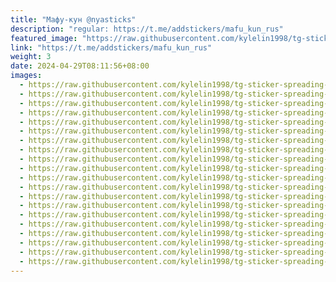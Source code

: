 ```yaml
---
title: "Мафу-кун @nyasticks"
description: "regular: https://t.me/addstickers/mafu_kun_rus"
featured_image: "https://raw.githubusercontent.com/kylelin1998/tg-sticker-spreading-worldwide-images/main/img/aba0aa12-6a88-45e0-a4d9-f5a1a8294bc6.jpg"
link: "https://t.me/addstickers/mafu_kun_rus"
weight: 3
date: 2024-04-29T08:11:56+08:00
images:
  - https://raw.githubusercontent.com/kylelin1998/tg-sticker-spreading-worldwide-images/main/img/aba0aa12-6a88-45e0-a4d9-f5a1a8294bc6.jpg
  - https://raw.githubusercontent.com/kylelin1998/tg-sticker-spreading-worldwide-images/main/img/0c05fbcd-c776-4cd3-92ce-4921b9eb5bd2.jpg
  - https://raw.githubusercontent.com/kylelin1998/tg-sticker-spreading-worldwide-images/main/img/9e9a3428-16b7-4f2e-b600-df28caee0728.jpg
  - https://raw.githubusercontent.com/kylelin1998/tg-sticker-spreading-worldwide-images/main/img/659bea31-8830-433c-a696-76efe5a6a307.jpg
  - https://raw.githubusercontent.com/kylelin1998/tg-sticker-spreading-worldwide-images/main/img/3e778a2e-2d5e-4096-b926-a0a78f62eb08.jpg
  - https://raw.githubusercontent.com/kylelin1998/tg-sticker-spreading-worldwide-images/main/img/761a3f2a-e473-4ea2-a803-642f39e753c0.jpg
  - https://raw.githubusercontent.com/kylelin1998/tg-sticker-spreading-worldwide-images/main/img/bc617a9c-447e-4192-a04d-f80a50c823f2.jpg
  - https://raw.githubusercontent.com/kylelin1998/tg-sticker-spreading-worldwide-images/main/img/6a520aa2-def3-4ee9-bc27-4baaebe60c4e.jpg
  - https://raw.githubusercontent.com/kylelin1998/tg-sticker-spreading-worldwide-images/main/img/d5681e73-1617-438b-b696-907686f3a6b3.jpg
  - https://raw.githubusercontent.com/kylelin1998/tg-sticker-spreading-worldwide-images/main/img/3d4dc0f4-5709-481c-a092-fe032e6a4d9b.jpg
  - https://raw.githubusercontent.com/kylelin1998/tg-sticker-spreading-worldwide-images/main/img/f5023f00-e4c5-4078-8435-0a69c5217395.jpg
  - https://raw.githubusercontent.com/kylelin1998/tg-sticker-spreading-worldwide-images/main/img/d7361fbc-f69f-4aed-b94c-4fec69b43dbb.jpg
  - https://raw.githubusercontent.com/kylelin1998/tg-sticker-spreading-worldwide-images/main/img/a4e35cd8-6de9-4366-8a85-fd2b6d459b65.jpg
  - https://raw.githubusercontent.com/kylelin1998/tg-sticker-spreading-worldwide-images/main/img/100d87e6-c725-42d3-bed6-1a5267a63f55.jpg
  - https://raw.githubusercontent.com/kylelin1998/tg-sticker-spreading-worldwide-images/main/img/326c5f28-f6d1-4b48-aa10-65ed125cef64.jpg
  - https://raw.githubusercontent.com/kylelin1998/tg-sticker-spreading-worldwide-images/main/img/eeb8cb68-f7bb-45ba-9d6f-b0aeb7c5fe0c.jpg
  - https://raw.githubusercontent.com/kylelin1998/tg-sticker-spreading-worldwide-images/main/img/d365bc0c-5465-462e-a53a-5451ab22e08b.jpg
  - https://raw.githubusercontent.com/kylelin1998/tg-sticker-spreading-worldwide-images/main/img/7a47dc7c-199e-4899-bb69-1638d924c33f.jpg
  - https://raw.githubusercontent.com/kylelin1998/tg-sticker-spreading-worldwide-images/main/img/39cd8b1e-000e-4ff2-b5ed-6d12bd4f8ffc.jpg
  - https://raw.githubusercontent.com/kylelin1998/tg-sticker-spreading-worldwide-images/main/img/58aa2816-c423-415c-b1c4-199ebc49423a.jpg
---
```

